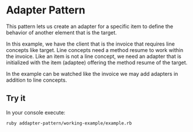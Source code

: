 # Adapter Pattern

This pattern lets us create an adapter for a specific item to define the behavior of another element that is the target.

In this example, we have the client that is the invoice that requires line concepts like target. Line concepts need a method resume to work within the invoice. Like an item is not a line concept, we need an adapter that is initialized with the item (adaptee) offering the method resume of the target.

In the example can be watched like the invoice we may add adapters in addition to line concepts.


## Try it

In your console execute:
```bash
ruby addapter-pattern/working-example/example.rb
```